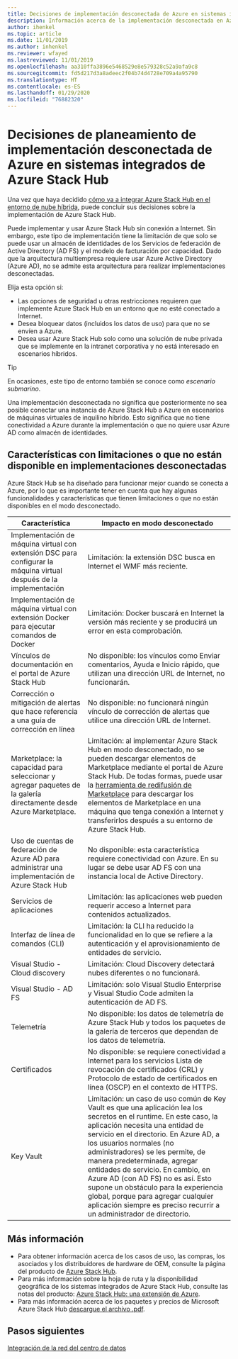 ```yaml
---
title: Decisiones de implementación desconectada de Azure en sistemas integrados de Azure Stack Hub
description: Información acerca de la implementación desconectada en Azure de los sistemas integrados de Azure Stack Hub y las decisiones de planeamiento que se deben tener en cuenta.
author: ihenkel
ms.topic: article
ms.date: 11/01/2019
ms.author: inhenkel
ms.reviewer: wfayed
ms.lastreviewed: 11/01/2019
ms.openlocfilehash: aa310ffa3896e5468529e8e579328c52a9afa9c8
ms.sourcegitcommit: fd5d217d3a8adeec2f04b74d4728e709a4a95790
ms.translationtype: HT
ms.contentlocale: es-ES
ms.lasthandoff: 01/29/2020
ms.locfileid: "76882320"
---
```

# <a name="azure-disconnected-deployment-planning-decisions-for-azure-stack-hub-integrated-systems"></a>Decisiones de planeamiento de implementación desconectada de Azure en sistemas integrados de Azure Stack Hub
Una vez que haya decidido [cómo va a integrar Azure Stack Hub en el entorno de nube híbrida](azure-stack-connection-models.md), puede concluir sus decisiones sobre la implementación de Azure Stack Hub.

Puede implementar y usar Azure Stack Hub sin conexión a Internet. Sin embargo, este tipo de implementación tiene la limitación de que solo se puede usar un almacén de identidades de los Servicios de federación de Active Directory (AD FS) y el modelo de facturación por capacidad. Dado que la arquitectura multiempresa requiere usar Azure Active Directory (Azure AD), no se admite esta arquitectura para realizar implementaciones desconectadas.

Elija esta opción si:
- Las opciones de seguridad u otras restricciones requieren que implemente Azure Stack Hub en un entorno que no esté conectado a Internet.
- Desea bloquear datos (incluidos los datos de uso) para que no se envíen a Azure.
- Desea usar Azure Stack Hub solo como una solución de nube privada que se implemente en la intranet corporativa y no está interesado en escenarios híbridos.

> [!TIP]
> En ocasiones, este tipo de entorno también se conoce como *escenario submarino*.

Una implementación desconectada no significa que posteriormente no sea posible conectar una instancia de Azure Stack Hub a Azure en escenarios de máquinas virtuales de inquilino híbrido. Esto significa que no tiene conectividad a Azure durante la implementación o que no quiere usar Azure AD como almacén de identidades.

## <a name="features-that-are-impaired-or-unavailable-in-disconnected-deployments"></a>Características con limitaciones o que no están disponible en implementaciones desconectadas 
Azure Stack Hub se ha diseñado para funcionar mejor cuando se conecta a Azure, por lo que es importante tener en cuenta que hay algunas funcionalidades y características que tienen limitaciones o que no están disponibles en el modo desconectado.

|Característica|Impacto en modo desconectado|
|-----|-----|
|Implementación de máquina virtual con extensión DSC para configurar la máquina virtual después de la implementación|Limitación: la extensión DSC busca en Internet el WMF más reciente.|
|Implementación de máquina virtual con extensión Docker para ejecutar comandos de Docker|Limitación: Docker buscará en Internet la versión más reciente y se producirá un error en esta comprobación.|
|Vínculos de documentación en el portal de Azure Stack Hub|No disponible: los vínculos como Enviar comentarios, Ayuda e Inicio rápido, que utilizan una dirección URL de Internet, no funcionarán.|
|Corrección o mitigación de alertas que hace referencia a una guía de corrección en línea|No disponible: no funcionará ningún vínculo de corrección de alertas que utilice una dirección URL de Internet.|
|Marketplace: la capacidad para seleccionar y agregar paquetes de la galería directamente desde Azure Marketplace.|Limitación: al implementar Azure Stack Hub en modo desconectado, no se pueden descargar elementos de Marketplace mediante el portal de Azure Stack Hub. De todas formas, puede usar la [herramienta de redifusión de Marketplace](azure-stack-download-azure-marketplace-item.md) para descargar los elementos de Marketplace en una máquina que tenga conexión a Internet y transferirlos después a su entorno de Azure Stack Hub.|
|Uso de cuentas de federación de Azure AD para administrar una implementación de Azure Stack Hub|No disponible: esta característica requiere conectividad con Azure. En su lugar se debe usar AD FS con una instancia local de Active Directory.|
|Servicios de aplicaciones|Limitación: las aplicaciones web pueden requerir acceso a Internet para contenidos actualizados.|
|Interfaz de línea de comandos (CLI)|Limitación: la CLI ha reducido la funcionalidad en lo que se refiere a la autenticación y el aprovisionamiento de entidades de servicio.|
|Visual Studio - Cloud discovery|Limitación: Cloud Discovery detectará nubes diferentes o no funcionará.|
|Visual Studio - AD FS|Limitación: solo Visual Studio Enterprise y Visual Studio Code admiten la autenticación de AD FS.
Telemetría|No disponible: los datos de telemetría de Azure Stack Hub y todos los paquetes de la galería de terceros que dependan de los datos de telemetría.|
|Certificados|No disponible: se requiere conectividad a Internet para los servicios Lista de revocación de certificados (CRL) y Protocolo de estado de certificados en línea (OSCP) en el contexto de HTTPS.|
|Key Vault|Limitación: un caso de uso común de Key Vault es que una aplicación lea los secretos en el runtime. En este caso, la aplicación necesita una entidad de servicio en el directorio. En Azure AD, a los usuarios normales (no administradores) se les permite, de manera predeterminada, agregar entidades de servicio. En cambio, en Azure AD (con AD FS) no es así. Esto supone un obstáculo para la experiencia global, porque para agregar cualquier aplicación siempre es preciso recurrir a un administrador de directorio.

## <a name="learn-more"></a>Más información
- Para obtener información acerca de los casos de uso, las compras, los asociados y los distribuidores de hardware de OEM, consulte la página del producto de [Azure Stack Hub](https://azure.microsoft.com/overview/azure-stack/).
- Para más información sobre la hoja de ruta y la disponibilidad geográfica de los sistemas integrados de Azure Stack Hub, consulte las notas del producto: [Azure Stack Hub: una extensión de Azure](https://azure.microsoft.com/resources/azure-stack-an-extension-of-azure/). 
- Para más información acerca de los paquetes y precios de Microsoft Azure Stack Hub [descargue el archivo .pdf](https://azure.microsoft.com/mediahandler/files/resourcefiles/5bc3f30c-cd57-4513-989e-056325eb95e1/Azure-Stack-packaging-and-pricing-datasheet.pdf). 

## <a name="next-steps"></a>Pasos siguientes
[Integración de la red del centro de datos](azure-stack-network.md)
